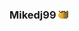 ### Mikedj99 ![Image alt](https://github.com/ifxory-plugins/painGaming/raw/gh-pages/images/crown.png)
